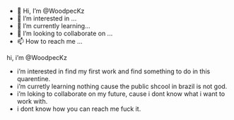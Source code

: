 - 👋 Hi, I’m @WoodpecKz
- 👀 I’m interested in ...
- 🌱 I’m currently learning...
- 💞️ I’m looking to collaborate on ...
- 📫 How to reach me ...

<!---
WoodpecKz/WoodpecKz is a ✨ special ✨ repository because its `README.md` (this file) appears on your GitHub profile.
You can click the Preview link to take a look at your changes.
--->hi, i’m @WoodpecKz
- i’m interested in find my first work and find something to do in this quarentine.
- i’m curretly learning nothing cause the public shcool in brazil is not god.
- i’m loking to collaborate on my future, cause i dont know what i want to work with.
- i dont know how you can reach me fuck it.
